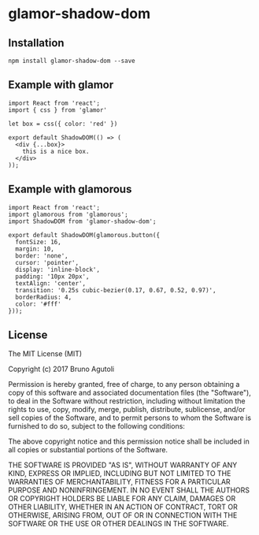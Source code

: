 glamor-shadow-dom
=====================

## Installation

`npm install glamor-shadow-dom --save`

## Example with glamor

    import React from 'react';
    import { css } from 'glamor'

    let box = css({ color: 'red' })

    export default ShadowDOM(() => (
      <div {...box}>
        this is a nice box.
      </div>
    ));

## Example with glamorous
    import React from 'react';
    import glamorous from 'glamorous';
    import ShadowDOM from 'glamor-shadow-dom';

    export default ShadowDOM(glamorous.button({
      fontSize: 16,
      margin: 10,
      border: 'none',
      cursor: 'pointer',
      display: 'inline-block',
      padding: '10px 20px',
      textAlign: 'center',
      transition: '0.25s cubic-bezier(0.17, 0.67, 0.52, 0.97)',
      borderRadius: 4,
      color: '#fff'
    }));

## License

The MIT License (MIT)

Copyright (c) 2017 Bruno Agutoli

Permission is hereby granted, free of charge, to any person obtaining a copy
of this software and associated documentation files (the "Software"), to deal
in the Software without restriction, including without limitation the rights
to use, copy, modify, merge, publish, distribute, sublicense, and/or sell
copies of the Software, and to permit persons to whom the Software is
furnished to do so, subject to the following conditions:

The above copyright notice and this permission notice shall be included in all
copies or substantial portions of the Software.

THE SOFTWARE IS PROVIDED "AS IS", WITHOUT WARRANTY OF ANY KIND, EXPRESS OR
IMPLIED, INCLUDING BUT NOT LIMITED TO THE WARRANTIES OF MERCHANTABILITY,
FITNESS FOR A PARTICULAR PURPOSE AND NONINFRINGEMENT. IN NO EVENT SHALL THE
AUTHORS OR COPYRIGHT HOLDERS BE LIABLE FOR ANY CLAIM, DAMAGES OR OTHER
LIABILITY, WHETHER IN AN ACTION OF CONTRACT, TORT OR OTHERWISE, ARISING FROM,
OUT OF OR IN CONNECTION WITH THE SOFTWARE OR THE USE OR OTHER DEALINGS IN THE
SOFTWARE.
